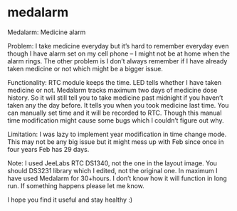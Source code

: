medalarm
========

Medalarm: Medicine alarm

Problem: I take medicine everyday but it’s hard to remember everyday even though I have alarm set on my cell phone – I might not be at home when the alarm rings. The other problem is I don’t always remember if I have already taken medicine or not which might be a bigger issue.

Functionality: RTC module keeps the time. LED tells whether I have taken medicine or not. Medalarm tracks maximum two days of medicine dose history. So it will still tell you to take medicine past midnight if you haven’t taken any the day before. It tells you when you took medicine last time. You can manually set time and it will be recorded to RTC. Though this manual time modification might cause some bugs which I couldn’t figure out why.

Limitation: I was lazy to implement year modification in time change mode. This may not be any big issue but it might mess up with Feb since once in four years Feb has 29 days.

Note: I used JeeLabs RTC DS1340, not the one in the layout image. You should DS3231 library which I edited, not the original one. In maximum I have used Medalarm for 30+hours. I don’t know how it will function in long run. If something happens please let me know.

I hope you find it useful and stay healthy :)